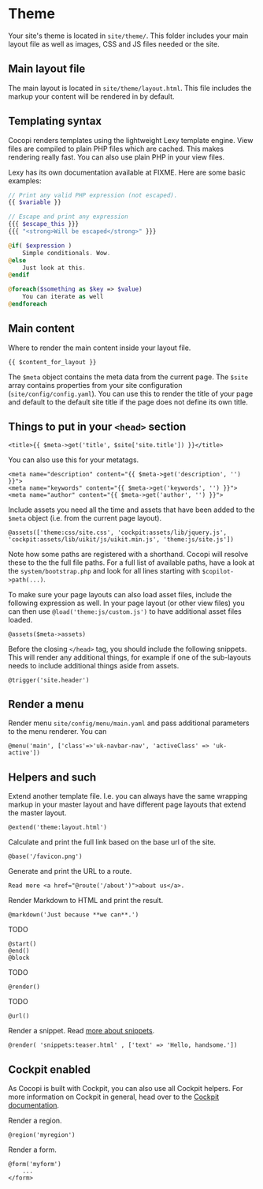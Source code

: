 # Theme

Your site's theme is located in `site/theme/`. This folder includes your main layout file as well as images, CSS and JS files needed or the site.

## Main layout file

The main layout is located in `site/theme/layout.html`. This file includes the markup your content will be rendered in by default.

## Templating syntax

Cocopi renders templates using the lightweight Lexy template engine. View files are compiled to plain PHP files which are cached. This makes rendering really fast. You can also use plain PHP in your view files.

Lexy has its own documentation available at FIXME. Here are some basic examples:

```php
// Print any valid PHP expression (not escaped).
{{ $variable }}

// Escape and print any expression
{{{ $escape_this }}}
{{{ "<strong>Will be escaped</strong>" }}}

@if( $expression )
    Simple conditionals. Wow.
@else
    Just look at this.
@endif

@foreach($something as $key => $value)
    You can iterate as well
@endforeach
```

## Main content

Where to render the main content inside your layout file.

```
{{ $content_for_layout }}
```

The `$meta` object contains the meta data from the current page. The `$site` array contains properties from your site configuration (`site/config/config.yaml`). You can use this to render the title of your page and default to the default site title if the page does not define its own title.

## Things to put in your `<head>` section

```
<title>{{ $meta->get('title', $site['site.title']) }}</title>
```

You can also use this for your metatags.

```
<meta name="description" content="{{ $meta->get('description', '') }}">
<meta name="keywords" content="{{ $meta->get('keywords', '') }}">
<meta name="author" content="{{ $meta->get('author', '') }}">
```

Include assets you need all the time and assets that have been added to the `$meta` object (i.e. from the current page layout).

```
@assets(['theme:css/site.css', 'cockpit:assets/lib/jquery.js', 'cockpit:assets/lib/uikit/js/uikit.min.js', 'theme:js/site.js'])
```

Note how some paths are registered with a shorthand. Cocopi will resolve these to the the full file paths. For a full list of available paths, have a look at the `system/bootstrap.php` and look for all lines starting with `$copilot->path(...)`.

To make sure your page layouts can also load asset files, include the following expression as well. In your page layout (or other view files) you can then use `@load('theme:js/custom.js')` to have additional asset files loaded.

```
@assets($meta->assets)
```

Before the closing `</head>` tag, you should include the following snippets. This will render any additional things, for example if one of the sub-layouts needs to include additional things aside from assets.

```
@trigger('site.header')
```

## Render a menu

Render menu `site/config/menu/main.yaml` and pass additional parameters to the menu renderer. You can
```
@menu('main', ['class'=>'uk-navbar-nav', 'activeClass' => 'uk-active'])
```

## Helpers and such

Extend another template file. I.e. you can always have the same wrapping markup in your master layout and have different page layouts that extend the master layout.

```
@extend('theme:layout.html')
```

Calculate and print the full link based on the base url of the site.

```
@base('/favicon.png')
```

Generate and print the URL to a route.

```
Read more <a href="@route('/about')">about us</a>.
```

Render Markdown to HTML and print the result.

```
@markdown('Just because **we can**.')
```

TODO

```
@start()
@end()
@block
```

TODO

```
@render()
```

TODO

```
@url()
```


Render a snippet. Read [more about snippets](snippets.md).

```
@render( 'snippets:teaser.html' , ['text' => 'Hello, handsome.'])
```

## Cockpit enabled

As Cocopi is built with Cockpit, you can also use all Cockpit helpers. For more information on Cockpit in general, head over to the [Cockpit documentation](http://getcockpit.com/docs).

Render a region.

```
@region('myregion')
```

Render a form.

```
@form('myform')
    ...
</form>
```
